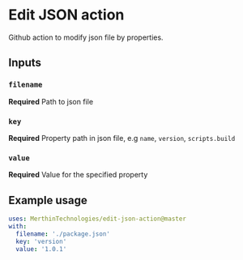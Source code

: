 # Edit JSON action

Github action to modify json file by properties.

## Inputs

### `filename`

**Required** Path to json file

### `key`

**Required** Property path in json file, e.g `name`, `version`, `scripts.build`

### `value`

**Required** Value for the specified property


## Example usage

```yaml
uses: MerthinTechnologies/edit-json-action@master
with:
  filename: './package.json'
  key: 'version'
  value: '1.0.1'
```
